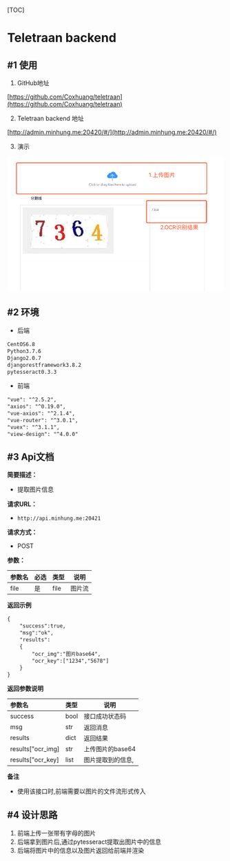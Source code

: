 [TOC]

# Teletraan backend

## #1 使用

1. GitHub地址

[https://github.com/Coxhuang/teletraan](https://github.com/Coxhuang/teletraan)


2. Teletraan backend 地址

[http://admin.minhung.me:20420/#/](http://admin.minhung.me:20420/#/)

3. 演示

![](https://raw.githubusercontent.com/Coxhuang/yosoro/master/20200402092234.png)


## #2 环境

- 后端 


```
CentOS6.8
Python3.7.6
Django2.0.7
djangorestframework3.8.2
pytesseract0.3.3
```

- 前端

```
"vue": "^2.5.2",
"axios": "^0.19.0",
"vue-axios": "^2.1.4",
"vue-router": "^3.0.1",
"vuex": "^3.1.1",
"view-design": "^4.0.0"
```

## #3 Api文档 

**简要描述：** 

- 提取图片信息

**请求URL：** 
- ` http://api.minhung.me:20421 `
  
**请求方式：**
- POST 

**参数：** 

|参数名|必选|类型|说明|
|:----    |:---|:----- |-----   |
|file |是  |file |图片流   |

 **返回示例**
``` 
{
    "success":true,
    "msg":"ok",
    "results":
    {
        "ocr_img":"图片base64",
        "ocr_key":["1234","5678"]
    }
}
```
 **返回参数说明** 

|参数名|类型|说明|
|:-----  |:-----|-----                           |
|success |bool   |接口成功状态码  |
|msg |str   |返回消息  |
|results |dict   |返回结果  |
|results["ocr_img] |str   |上传图片的base64 |
|results["ocr_key] |list   |图片提取到的信息, |

 **备注** 

- 使用该接口时,前端需要以图片的文件流形式传入

## #4 设计思路

1. 前端上传一张带有字母的图片
2. 后端拿到图片后,通过pytesseract提取出图片中的信息
3. 后端将图片中的信息以及图片返回给前端并渲染










